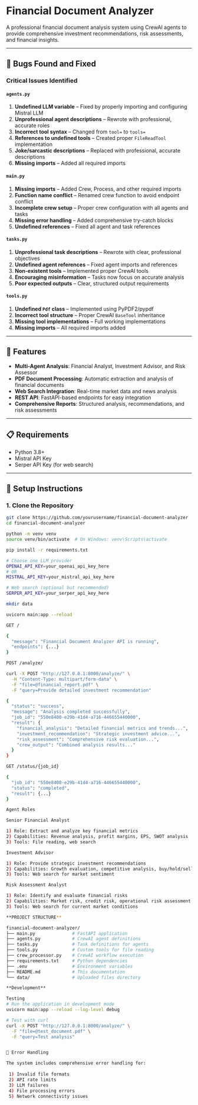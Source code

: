 # Financial Document Analyzer

A professional financial document analysis system using CrewAI agents to provide comprehensive investment recommendations, risk assessments, and financial insights.

---

## 🐛 Bugs Found and Fixed

### Critical Issues Identified

#### `agents.py`
1. **Undefined LLM variable** – Fixed by properly importing and configuring Mistral LLM  
2. **Unprofessional agent descriptions** – Rewrote with professional, accurate roles  
3. **Incorrect tool syntax** – Changed from `tool=` to `tools=`  
4. **References to undefined tools** – Created proper `FileReadTool` implementation  
5. **Joke/sarcastic descriptions** – Replaced with professional, accurate descriptions  
6. **Missing imports** – Added all required imports  

#### `main.py`
1. **Missing imports** – Added Crew, Process, and other required imports  
2. **Function name conflict** – Renamed crew function to avoid endpoint conflict  
3. **Incomplete crew setup** – Proper crew configuration with all agents and tasks  
4. **Missing error handling** – Added comprehensive try-catch blocks  
5. **Undefined references** – Fixed all agent and task references  

#### `tasks.py`
1. **Unprofessional task descriptions** – Rewrote with clear, professional objectives  
2. **Undefined agent references** – Fixed agent imports and references  
3. **Non-existent tools** – Implemented proper CrewAI tools  
4. **Encouraging misinformation** – Tasks now focus on accurate analysis  
5. **Poor expected outputs** – Clear, structured output requirements  

#### `tools.py`
1. **Undefined `Pdf` class** – Implemented using PyPDF2/pypdf  
2. **Incorrect tool structure** – Proper CrewAI `BaseTool` inheritance  
3. **Missing tool implementations** – Full working implementations  
4. **Missing imports** – All required imports added  

---

## 🚀 Features

- **Multi-Agent Analysis**: Financial Analyst, Investment Advisor, and Risk Assessor  
- **PDF Document Processing**: Automatic extraction and analysis of financial documents  
- **Web Search Integration**: Real-time market data and news analysis  
- **REST API**: FastAPI-based endpoints for easy integration  
- **Comprehensive Reports**: Structured analysis, recommendations, and risk assessments  

---

## 📋 Requirements

- Python 3.8+  
- Mistral API Key  
- Serper API Key (for web search)  

---

## 🔧 Setup Instructions

### 1. Clone the Repository
```bash
git clone https://github.com/yourusername/financial-document-analyzer
cd financial-document-analyzer

python -m venv venv
source venv/bin/activate  # On Windows: venv\Scripts\activate

pip install -r requirements.txt

# Choose one LLM provider
OPENAI_API_KEY=your_openai_api_key_here
# OR
MISTRAL_API_KEY=your_mistral_api_key_here

# Web search (optional but recommended)
SERPER_API_KEY=your_serper_api_key_here

mkdir data

uvicorn main:app --reload

GET /

{
  "message": "Financial Document Analyzer API is running",
  "endpoints": {...}
}

POST /analyze/

curl -X POST "http://127.0.0.1:8000/analyze/" \
  -H "Content-Type: multipart/form-data" \
  -F "file=@financial_report.pdf" \
  -F "query=Provide detailed investment recommendation"

{
  "status": "success",
  "message": "Analysis completed successfully",
  "job_id": "550e8400-e29b-41d4-a716-446655440000",
  "result": {
    "financial_analysis": "Detailed financial metrics and trends...",
    "investment_recommendation": "Strategic investment advice...",
    "risk_assessment": "Comprehensive risk evaluation...",
    "crew_output": "Combined analysis results..."
  }
}

GET /status/{job_id}

{
  "job_id": "550e8400-e29b-41d4-a716-446655440000",
  "status": "completed",
  "result": {...}
}

Agent Roles

Senior Financial Analyst

1) Role: Extract and analyze key financial metrics
2) Capabilities: Revenue analysis, profit margins, EPS, SWOT analysis
3) Tools: File reading, web search

Investment Advisor

1) Role: Provide strategic investment recommendations
2) Capabilities: Growth evaluation, competitive analysis, buy/hold/sell recommendations
3) Tools: Web search for market sentiment

Risk Assessment Analyst

1) Role: Identify and evaluate financial risks
2) Capabilities: Market risk, credit risk, operational risk assessment
3) Tools: Web search for current market conditions

**PROJECT STRUCTURE**

financial-document-analyzer/
├── main.py              # FastAPI application
├── agents.py            # CrewAI agent definitions  
├── tasks.py             # Task definitions for agents
├── tools.py             # Custom tools for file reading
├── crew_processor.py    # CrewAI workflow execution
├── requirements.txt     # Python dependencies
├── .env                 # Environment variables
├── README.md            # This documentation
└── data/                # Uploaded files directory

**Development**

Testing
# Run the application in development mode
uvicorn main:app --reload --log-level debug

# Test with curl
curl -X POST "http://127.0.0.1:8000/analyze/" \
  -F "file=@test_document.pdf" \
  -F "query=Test analysis"


🚨 Error Handling

The system includes comprehensive error handling for:
  
 1) Invalid file formats
 2) API rate limits
 3) LLM failures
 4) File processing errors
 5) Network connectivity issues
